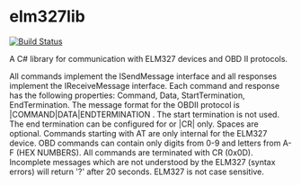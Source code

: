 elm327lib
=========

[![Build Status](https://travis-ci.org/cracker4o/elm327lib.svg?branch=ElmClassLibrary)](https://travis-ci.org/cracker4o/elm327lib)

A C# library for communication with ELM327 devices and OBD II protocols.

All commands implement the ISendMessage interface and all responses implement the IReceiveMessage interface. Each command and response has the following properties: Command, Data, StartTermination, EndTermination. The message format for the OBDII protocol is |COMMAND|DATA|ENDTERMINATION . The start termination is not used. The end termination can be configured for <CR><LF> or |CR| only. Spaces are optional. Commands starting with AT are only internal for the ELM327 device. OBD commands can contain only digits from 0-9 and letters from A-F (HEX NUMBERS). All commands are terminated with CR (0x0D). Incomplete messages which are not understood by the ELM327 (syntax errors) will return '?' after 20 seconds. ELM327 is not case sensitive.

